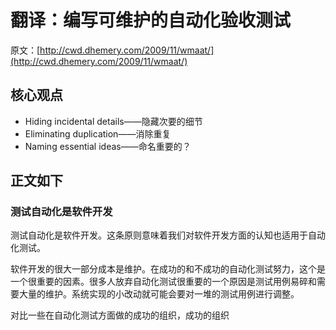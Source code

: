 # 翻译：编写可维护的自动化验收测试
原文：[http://cwd.dhemery.com/2009/11/wmaat/](http://cwd.dhemery.com/2009/11/wmaat/)


## 核心观点

* Hiding incidental details——隐藏次要的细节
* Eliminating duplication——消除重复
* Naming essential ideas——命名重要的？


## 正文如下

### 测试自动化是软件开发
测试自动化是软件开发。这条原则意味着我们对软件开发方面的认知也适用于自动化测试。

软件开发的很大一部分成本是维护。在成功的和不成功的自动化测试努力，这个是一个很重要的因素。很多人放弃自动化测试很重要的一个原因是测试用例易碎和需要大量的维护。系统实现的小改动就可能会要对一堆的测试用例进行调整。

对比一些在自动化测试方面做的成功的组织，成功的组织